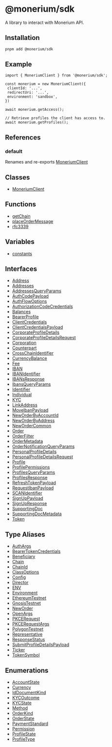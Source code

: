 # @monerium/sdk

A library to interact with Monerium API.

## Installation

```bash
pnpm add @monerium/sdk
```

## Example

```tsx
import { MoneriumClient } from '@monerium/sdk';

const monerium = new MoneriumClient({
 clientId: '...',
 redirectUri: '...',
 environment: 'sandbox',
})

await monerium.getAccess();

// Retrieve profiles the client has access to.
await monerium.getProfiles();
```

## References

### default

Renames and re-exports [MoneriumClient](/docs/packages/sdk/classes/MoneriumClient.md)

## Classes

- [MoneriumClient](/docs/packages/sdk/classes/MoneriumClient.md)

## Functions

- [getChain](/docs/packages/sdk/functions/getChain.md)
- [placeOrderMessage](/docs/packages/sdk/functions/placeOrderMessage.md)
- [rfc3339](/docs/packages/sdk/functions/rfc3339.md)

## Variables

- [constants](/docs/packages/sdk/variables/constants.md)

## Interfaces

- [Address](/docs/packages/sdk/interfaces/Address.md)
- [Addresses](/docs/packages/sdk/interfaces/Addresses.md)
- [AddressesQueryParams](/docs/packages/sdk/interfaces/AddressesQueryParams.md)
- [AuthCodePayload](/docs/packages/sdk/interfaces/AuthCodePayload.md)
- [AuthFlowOptions](/docs/packages/sdk/interfaces/AuthFlowOptions.md)
- [AuthorizationCodeCredentials](/docs/packages/sdk/interfaces/AuthorizationCodeCredentials.md)
- [Balances](/docs/packages/sdk/interfaces/Balances.md)
- [BearerProfile](/docs/packages/sdk/interfaces/BearerProfile.md)
- [ClientCredentials](/docs/packages/sdk/interfaces/ClientCredentials.md)
- [ClientCredentialsPayload](/docs/packages/sdk/interfaces/ClientCredentialsPayload.md)
- [CorporateProfileDetails](/docs/packages/sdk/interfaces/CorporateProfileDetails.md)
- [CorporateProfileDetailsRequest](/docs/packages/sdk/interfaces/CorporateProfileDetailsRequest.md)
- [Corporation](/docs/packages/sdk/interfaces/Corporation.md)
- [Counterpart](/docs/packages/sdk/interfaces/Counterpart.md)
- [CrossChainIdentifier](/docs/packages/sdk/interfaces/CrossChainIdentifier.md)
- [CurrencyBalance](/docs/packages/sdk/interfaces/CurrencyBalance.md)
- [Fee](/docs/packages/sdk/interfaces/Fee.md)
- [IBAN](/docs/packages/sdk/interfaces/IBAN.md)
- [IBANIdentifier](/docs/packages/sdk/interfaces/IBANIdentifier.md)
- [IBANsResponse](/docs/packages/sdk/interfaces/IBANsResponse.md)
- [IbansQueryParams](/docs/packages/sdk/interfaces/IbansQueryParams.md)
- [Identifier](/docs/packages/sdk/interfaces/Identifier.md)
- [Individual](/docs/packages/sdk/interfaces/Individual.md)
- [KYC](/docs/packages/sdk/interfaces/KYC.md)
- [LinkAddress](/docs/packages/sdk/interfaces/LinkAddress.md)
- [MoveIbanPayload](/docs/packages/sdk/interfaces/MoveIbanPayload.md)
- [NewOrderByAccountId](/docs/packages/sdk/interfaces/NewOrderByAccountId.md)
- [NewOrderByAddress](/docs/packages/sdk/interfaces/NewOrderByAddress.md)
- [NewOrderCommon](/docs/packages/sdk/interfaces/NewOrderCommon.md)
- [Order](/docs/packages/sdk/interfaces/Order.md)
- [OrderFilter](/docs/packages/sdk/interfaces/OrderFilter.md)
- [OrderMetadata](/docs/packages/sdk/interfaces/OrderMetadata.md)
- [OrderNotificationQueryParams](/docs/packages/sdk/interfaces/OrderNotificationQueryParams.md)
- [PersonalProfileDetails](/docs/packages/sdk/interfaces/PersonalProfileDetails.md)
- [PersonalProfileDetailsRequest](/docs/packages/sdk/interfaces/PersonalProfileDetailsRequest.md)
- [Profile](/docs/packages/sdk/interfaces/Profile.md)
- [ProfilePermissions](/docs/packages/sdk/interfaces/ProfilePermissions.md)
- [ProfilesQueryParams](/docs/packages/sdk/interfaces/ProfilesQueryParams.md)
- [ProfilesResponse](/docs/packages/sdk/interfaces/ProfilesResponse.md)
- [RefreshTokenPayload](/docs/packages/sdk/interfaces/RefreshTokenPayload.md)
- [RequestIbanPayload](/docs/packages/sdk/interfaces/RequestIbanPayload.md)
- [SCANIdentifier](/docs/packages/sdk/interfaces/SCANIdentifier.md)
- [SignUpPayload](/docs/packages/sdk/interfaces/SignUpPayload.md)
- [SignUpResponse](/docs/packages/sdk/interfaces/SignUpResponse.md)
- [SupportingDoc](/docs/packages/sdk/interfaces/SupportingDoc.md)
- [SupportingDocMetadata](/docs/packages/sdk/interfaces/SupportingDocMetadata.md)
- [Token](/docs/packages/sdk/interfaces/Token.md)

## Type Aliases

- [AuthArgs](/docs/packages/sdk/type-aliases/AuthArgs.md)
- [BearerTokenCredentials](/docs/packages/sdk/type-aliases/BearerTokenCredentials.md)
- [Beneficiary](/docs/packages/sdk/type-aliases/Beneficiary.md)
- [Chain](/docs/packages/sdk/type-aliases/Chain.md)
- [ChainId](/docs/packages/sdk/type-aliases/ChainId.md)
- [ClassOptions](/docs/packages/sdk/type-aliases/ClassOptions.md)
- [Config](/docs/packages/sdk/type-aliases/Config.md)
- [Director](/docs/packages/sdk/type-aliases/Director.md)
- [ENV](/docs/packages/sdk/type-aliases/ENV.md)
- [Environment](/docs/packages/sdk/type-aliases/Environment.md)
- [EthereumTestnet](/docs/packages/sdk/type-aliases/EthereumTestnet.md)
- [GnosisTestnet](/docs/packages/sdk/type-aliases/GnosisTestnet.md)
- [NewOrder](/docs/packages/sdk/type-aliases/NewOrder.md)
- [OpenArgs](/docs/packages/sdk/type-aliases/OpenArgs.md)
- [PKCERequest](/docs/packages/sdk/type-aliases/PKCERequest.md)
- [PKCERequestArgs](/docs/packages/sdk/type-aliases/PKCERequestArgs.md)
- [PolygonTestnet](/docs/packages/sdk/type-aliases/PolygonTestnet.md)
- [Representative](/docs/packages/sdk/type-aliases/Representative.md)
- [ResponseStatus](/docs/packages/sdk/type-aliases/ResponseStatus.md)
- [SubmitProfileDetailsPayload](/docs/packages/sdk/type-aliases/SubmitProfileDetailsPayload.md)
- [Ticker](/docs/packages/sdk/type-aliases/Ticker.md)
- [TokenSymbol](/docs/packages/sdk/type-aliases/TokenSymbol.md)

## Enumerations

- [AccountState](/docs/packages/sdk/enumerations/AccountState.md)
- [Currency](/docs/packages/sdk/enumerations/Currency.md)
- [IdDocumentKind](/docs/packages/sdk/enumerations/IdDocumentKind.md)
- [KYCOutcome](/docs/packages/sdk/enumerations/KYCOutcome.md)
- [KYCState](/docs/packages/sdk/enumerations/KYCState.md)
- [Method](/docs/packages/sdk/enumerations/Method.md)
- [OrderKind](/docs/packages/sdk/enumerations/OrderKind.md)
- [OrderState](/docs/packages/sdk/enumerations/OrderState.md)
- [PaymentStandard](/docs/packages/sdk/enumerations/PaymentStandard.md)
- [Permission](/docs/packages/sdk/enumerations/Permission.md)
- [ProfileState](/docs/packages/sdk/enumerations/ProfileState.md)
- [ProfileType](/docs/packages/sdk/enumerations/ProfileType.md)
